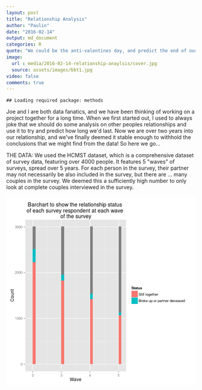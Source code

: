 ```yaml
---
layout: post
title: "Relationship Analysis"
author: "Paulin"
date: "2016-02-14"
output: md_document
categories: R
quote: "We could be the anti-valentines day, and predict the end of our relationship, instead!"
image: 
  url : media/2016-02-14-relationship-anaylsis/cover.jpg
  source: assets/images/bbt1.jpg
video: false
comments: true
---
```



```
## Loading required package: methods
```



Joe and I are both data fanatics, and we have been thinking of working on a project together for a long time. When we first started out, I used to always joke that we should do some analysis on other peoples relationships and use it to try and predict how long we'd last. Now we are over two years into our relationship, and we've finally deemed it stable enough to withhold the conclusions that we might find from the data! So here we go...

THE DATA:
We used the HCMST dataset, which is a comprehensive dataset of survey data, featuring over 4000 people. It features 5 "waves" of surveys, spread over 5 years. For each person in the survey, their partner may not necessarily be also included in the survey, but there are ... many couples in the survey. We deemed this a sufficiently high number to only look at complete couples interviewed in the survey. 



![Grey denotes the repondents who declined to answer a follow-up survey, or where not in a relationship in wave 1, in the first place](/figure/source/2015-12-25-relationship-prediction/unnamed-chunk-4-1.png) 
